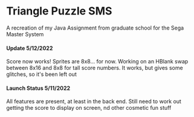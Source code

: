 # Triangle Puzzle SMS
 A recreation of my Java Assignment from graduate school for the Sega Master System

#### Update 5/12/2022

Score now works! Sprites are 8x8... for now. Working on an HBlank swap between 8x16 and 8x8 for tall score numbers. It works, but gives some glitches, so it's been left out


#### Launch Status 5/11/2022

All features are present, at least in the back end. Still need to work out getting the score to display on screen, nd other cosmetic fun stuff

